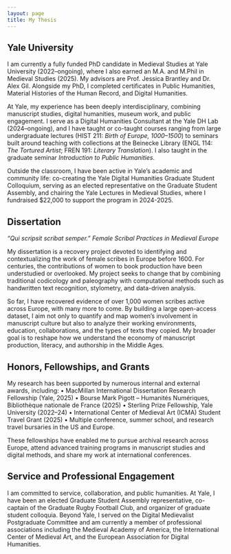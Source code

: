```yaml
---
layout: page
title: My Thesis
---
```


## Yale University

I am currently a fully funded PhD candidate in Medieval Studies at Yale University (2022–ongoing), where I also earned an M.A. and M.Phil in Medieval Studies (2025). My advisors are Prof. Jessica Brantley and Dr. Alex Gil. Alongside my PhD, I completed certificates in Public Humanities, Material Histories of the Human Record, and Digital Humanities.

At Yale, my experience has been deeply interdisciplinary, combining manuscript studies, digital humanities, museum work, and public engagement. I serve as a Digital Humanities Consultant at the Yale DH Lab (2024–ongoing), and I have taught or co-taught courses ranging from large undergraduate lectures (HIST 211: *Birth of Europe, 1000–1500*) to seminars built around teaching with collections at the Beinecke Library (ENGL 114: *The Tortured Artist*; FREN 191: *Literary Translation*). I also taught in the graduate seminar *Introduction to Public Humanities*.

Outside the classroom, I have been active in Yale’s academic and community life: co-creating the Yale Digital Humanities Graduate Student Colloquium, serving as an elected representative on the Graduate Student Assembly, and chairing the Yale Lectures in Medieval Studies, where I fundraised $22,000 to support the program in 2024-2025.


## Dissertation

*“Qui scripsit scribat semper.” Female Scribal Practices in Medieval Europe*

My dissertation is a recovery project devoted to identifying and contextualizing the work of female scribes in Europe before 1600. For centuries, the contributions of women to book production have been understudied or overlooked. My project seeks to change that by combining traditional codicology and paleography with computational methods such as handwritten text recognition, stylometry, and data-driven analysis.

So far, I have recovered evidence of over 1,000 women scribes active across Europe, with many more to come. By building a large open-access dataset, I aim not only to quantify and map women’s involvement in manuscript culture but also to analyze their working environments, education, collaborations, and the types of texts they copied. My broader goal is to reshape how we understand the economy of manuscript production, literacy, and authorship in the Middle Ages.

## Honors, Fellowships, and Grants

My research has been supported by numerous internal and external awards, including:
	•	MacMillan International Dissertation Research Fellowship (Yale, 2025)
	•	Bourse Mark Pigott – Humanités Numériques, Bibliothèque nationale de France (2025)
	•	Sterling Prize Fellowship, Yale University (2022–24)
	•	International Center of Medieval Art (ICMA) Student Travel Grant (2025)
	•	Multiple conference, summer school, and research travel bursaries in the US and Europe.

These fellowships have enabled me to pursue archival research across Europe, attend advanced training programs in manuscript studies and digital methods, and share my work at international conferences.


## Service and Professional Engagement

I am committed to service, collaboration, and public humanities. At Yale, I have been an elected Graduate Student Assembly representative, co-captain of the Graduate Rugby Football Club, and organizer of graduate student colloquia. Beyond Yale, I served on the Digital Medievalist Postgraduate Committee and am currently a member of professional associations including the Medieval Academy of America, the International Center of Medieval Art, and the European Association for Digital Humanities.